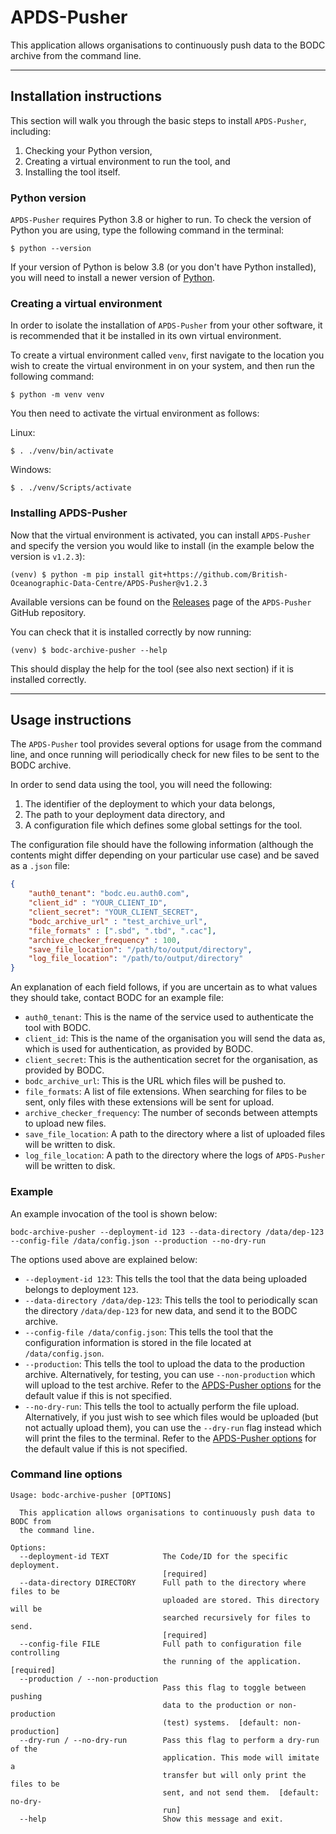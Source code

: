 # APDS-Pusher

This application allows organisations to continuously push data to the BODC archive from the command line.

-------

## Installation instructions

This section will walk you through the basic steps to install `APDS-Pusher`, including:

1. Checking your Python version,
2. Creating a virtual environment to run the tool, and
3. Installing the tool itself.

### Python version

`APDS-Pusher` requires Python 3.8 or higher to run.
To check the version of Python you are using, type the following command in the terminal:

```shell
$ python --version
```

If your version of Python is below 3.8 (or you don't have Python installed),
you will need to install a newer version of [Python](https://www.python.org/).

### Creating a virtual environment

In order to isolate the installation of `APDS-Pusher` from your other software, it is recommended that it be installed in its own virtual environment.

To create a virtual environment called `venv`, first navigate to the location you wish to create
the virtual environment in on your system, and then run the following command:

```shell
$ python -m venv venv
```

You then need to activate the virtual environment as follows:

Linux:

```shell
$ . ./venv/bin/activate
```

Windows:

```shell
$ . ./venv/Scripts/activate
```

### Installing APDS-Pusher

Now that the virtual environment is activated, you can install `APDS-Pusher` and specify the
version you would like to install (in the example below the version is `v1.2.3`):

```shell
(venv) $ python -m pip install git+https://github.com/British-Oceanographic-Data-Centre/APDS-Pusher@v1.2.3
```

Available versions can be found on the
[Releases](https://github.com/British-Oceanographic-Data-Centre/APDS-Pusher/releases)
page of the `APDS-Pusher` GitHub repository.

You can check that it is installed correctly by now running:

```shell
(venv) $ bodc-archive-pusher --help
```

This should display the help for the tool (see also next section) if it is installed correctly.

-------

## Usage instructions

The `APDS-Pusher` tool provides several options for usage from the command line, and once running
will periodically check for new files to be sent to the BODC archive.

In order to send data using the tool, you will need the following:

1. The identifier of the deployment to which your data belongs,
2. The path to your deployment data directory, and
3. A configuration file which defines some global settings for the tool.

The configuration file should have the following information (although the contents might differ
depending on your particular use case) and be saved as a `.json` file:

```json
{
    "auth0_tenant": "bodc.eu.auth0.com",
    "client_id" : "YOUR_CLIENT_ID",
    "client_secret": "YOUR_CLIENT_SECRET",
    "bodc_archive_url" : "test_archive_url",
    "file_formats" : [".sbd", ".tbd", ".cac"],
    "archive_checker_frequency" : 100,
    "save_file_location": "/path/to/output/directory",
    "log_file_location": "/path/to/output/directory"
}
```

An explanation of each field follows, if you are uncertain as to what values they should take,
contact BODC for an example file:

- `auth0_tenant`: This is the name of the service used to authenticate the tool with BODC.
- `client_id`: This is the name of the organisation you will send the data as, which is used for
authentication, as provided by BODC.
- `client_secret`: This is the authentication secret for the organisation, as provided by BODC.
- `bodc_archive_url`: This is the URL which files will be pushed to.
- `file_formats`: A list of file extensions. When searching for files to be sent,
only files with these extensions will be sent for upload.
- `archive_checker_frequency`: The number of seconds between attempts to upload new files.
- `save_file_location`: A path to the directory where a list of uploaded files will be written to disk.
- `log_file_location`: A path to the directory where the logs of `APDS-Pusher` will be written to disk.

### Example

An example invocation of the tool is shown below:

```shell
bodc-archive-pusher --deployment-id 123 --data-directory /data/dep-123 --config-file /data/config.json --production --no-dry-run
```

The options used above are explained below:

- `--deployment-id 123`: This tells the tool that the data being uploaded belongs to deployment `123`.
- `--data-directory /data/dep-123`: This tells the tool to periodically scan the directory
`/data/dep-123` for new data, and send it to the BODC archive.
- `--config-file /data/config.json`: This tells the tool that the configuration information is
stored in the file located at `/data/config.json`.
- `--production`: This tells the tool to upload the data to the production archive.
Alternatively, for testing, you can use `--non-production` which will upload to the test archive.
Refer to the [APDS-Pusher options](#command-line-options) for the default value if this is not specified.
- `--no-dry-run`: This tells the tool to actually perform the file upload.
Alternatively, if you just wish to see which files would be uploaded (but not actually upload them),
you can use the `--dry-run` flag instead which will print the files to the terminal.
Refer to the [APDS-Pusher options](#command-line-options) for the default value if this is not specified.

### Command line options

[//]: # (This is output from the CLI --help command and should be kept up-to-date with that output)

```
Usage: bodc-archive-pusher [OPTIONS]

  This application allows organisations to continuously push data to BODC from
  the command line.

Options:
  --deployment-id TEXT            The Code/ID for the specific deployment.
                                  [required]
  --data-directory DIRECTORY      Full path to the directory where files to be
                                  uploaded are stored. This directory will be
                                  searched recursively for files to send.
                                  [required]
  --config-file FILE              Full path to configuration file controlling
                                  the running of the application.  [required]
  --production / --non-production
                                  Pass this flag to toggle between pushing
                                  data to the production or non-production
                                  (test) systems.  [default: non-production]
  --dry-run / --no-dry-run        Pass this flag to perform a dry-run of the
                                  application. This mode will imitate a
                                  transfer but will only print the files to be
                                  sent, and not send them.  [default: no-dry-
                                  run]
  --help                          Show this message and exit.
```

